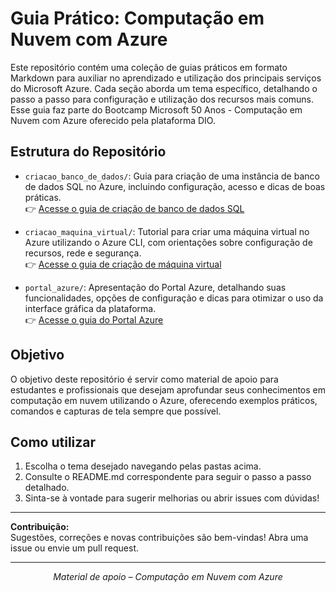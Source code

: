 # Guia Prático: Computação em Nuvem com Azure

Este repositório contém uma coleção de guias práticos em formato Markdown para auxiliar no aprendizado e utilização dos principais serviços do Microsoft Azure. Cada seção aborda um tema específico, detalhando o passo a passo para configuração e utilização dos recursos mais comuns. Esse guia faz parte do Bootcamp Microsoft 50 Anos - Computação em Nuvem com Azure oferecido pela plataforma DIO.

## Estrutura do Repositório

- `criacao_banco_de_dados/`: Guia para criação de uma instância de banco de dados SQL no Azure, incluindo configuração, acesso e dicas de boas práticas.  
  👉 [Acesse o guia de criação de banco de dados SQL](criacao_banco_de_dados/README.md)

- `criacao_maquina_virtual/`: Tutorial para criar uma máquina virtual no Azure utilizando o Azure CLI, com orientações sobre configuração de recursos, rede e segurança.  
  👉 [Acesse o guia de criação de máquina virtual](criacao_maquina_virtual/README.md)

- `portal_azure/`: Apresentação do Portal Azure, detalhando suas funcionalidades, opções de configuração e dicas para otimizar o uso da interface gráfica da plataforma.  
  👉 [Acesse o guia do Portal Azure](portal_azure/README.md)

## Objetivo

O objetivo deste repositório é servir como material de apoio para estudantes e profissionais que desejam aprofundar seus conhecimentos em computação em nuvem utilizando o Azure, oferecendo exemplos práticos, comandos e capturas de tela sempre que possível.

## Como utilizar

1. Escolha o tema desejado navegando pelas pastas acima.
2. Consulte o README.md correspondente para seguir o passo a passo detalhado.
3. Sinta-se à vontade para sugerir melhorias ou abrir issues com dúvidas!

---

**Contribuição:**  
Sugestões, correções e novas contribuições são bem-vindas! Abra uma issue ou envie um pull request.

---

<div align="center">
  <em>Material de apoio – Computação em Nuvem com Azure</em>
</div>
